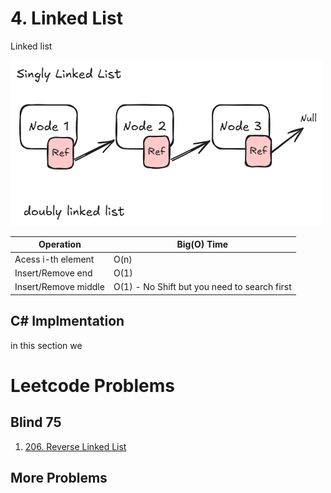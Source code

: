 # 4. Linked List

Linked list

![Linked List types](img-1.png)

| Operation            | Big(O) Time                                  |
| -------------------- | -------------------------------------------- |
| Acess i-th element   | O(n)                                         |
| Insert/Remove end    | O(1)                                         |
| Insert/Remove middle | O(1) - No Shift but you need to search first |

## C# Implmentation

in this section we

# Leetcode Problems

## Blind 75

1. [206. Reverse Linked List](https://leetcode.com/problems/reverse-linked-list/description/)

## More Problems
